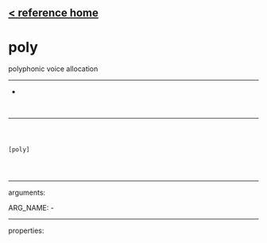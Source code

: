 [< reference home](index.html)
---

# poly


polyphonic voice allocation

---

-
<br>


---


```



[poly]


            
```

---
arguments:

ARG_NAME: -<br>

---
properties:


